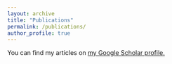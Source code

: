 ```yaml
---
layout: archive
title: "Publications"
permalink: /publications/
author_profile: true
---
```


You can find my articles on <u><a href="{{author.googlescholar}}">my Google Scholar profile</a>.</u>




